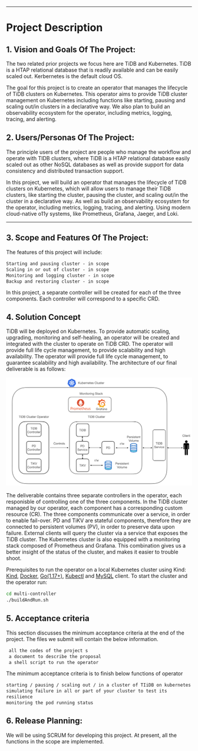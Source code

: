 ** **

# Project Description 

## 1. Vision and Goals Of The Project:

The two related prior projects we focus here are TiDB and Kubernetes. TiDB is a HTAP relational database that is readily available and can be easily scaled out. Kerbernetes is the default cloud OS.

The goal for this project is to create an operator that manages the lifecycle of TiDB clusters on Kubernetes. This operator aims to provide TiDB cluster management on Kubernetes including functions like starting, pausing and scaling out/in clusters in a declarative way. We also plan to build an observability ecosystem for the operator, including metrics, logging, tracing, and alerting.

## 2. Users/Personas Of The Project:

The principle users of the project are people who manage the workflow and operate with TIDB clusters, where TiDB is a HTAP relational database easily scaled out as other NoSQL databases as well as provide support for data consistency and distributed transaction support. 

In this project, we will build an operator that manages the lifecycle of TiDB clusters on Kubernetes, which will allow users to manage their TiDB clusters, like starting the cluster, pausing the cluster, and scaling out/in the cluster in a declarative way. As well as build an observability ecosystem for the operator, including metrics, logging, tracing, and alerting. Using modern cloud-native o11y systems, like Prometheus, Grafana, Jaeger, and Loki.

** **

## 3.   Scope and Features Of The Project:

The features of this project will include:

    Starting and pausing cluster - in scope
    Scaling in or out of cluster - in scope
    Monitoring and logging cluster - in scope
    Backup and restoring cluster - in scope

In this project, a separate controller will be created for each of the three components. Each controller will correspond to a specific CRD.


## 4. Solution Concept
<!--
This section provides a high-level outline of the solution.

Global Architectural Structure Of the Project:

This section provides a high-level architecture or a conceptual diagram showing the scope of the solution. If wireframes or visuals have already been done, this section could also be used to show how the intended solution will look. This section also provides a walkthrough explanation of the architectural structure.

 

Design Implications and Discussion:

This section discusses the implications and reasons of the design decisions made during the global architecture design.
-->
TiDB will be deployed on Kubernetes. To provide automatic scaling, upgrading, monitoring and self-healing, an operator will be created and integrated with the cluster to operate on TiDB CRD. The operator will provide full life cycle management, to provide scalability and high availability. The operator will provide full life cycle management, to guarantee scalability and high availability. The architecture of our final deliverable is as follows:

![avatar](/pics/deliverable.png)

The deliverable contains three separate controllers in the operator, each responisble of controlling one of the three components. In the TiDB cluster managed by our operator, each component has a corresponding custom resource (CR). The three components communicate over a service, in order to enable fail-over. PD and TiKV are stateful components, therefore they are connected to persistent volumes (PV), in order to preserve data upon failure. External clients will query the cluster via a service that exposes the TiDB cluster. The Kubernetes cluster is also equipped with a monitoring stack composed of Prometheus and Grafana. This combination gives us a better insight of the status of the cluster, and makes it easier to trouble shoot.

Prerequisites to run the operator on a local Kubernetes cluster using Kind: [Kind](https://kind.sigs.k8s.io/), [Docker](https://www.docker.com/), [Go(1.17+)](https://go.dev/), [Kubectl](https://kubernetes.io/docs/tasks/tools/) and [MySQL](https://www.mysql.com/) client.
To start the cluster and the operator run:
```bash
cd multi-controller
./buildAndRun.sh
```

## 5. Acceptance criteria

This section discusses the minimum acceptance criteria at the end of the project.
The files we submit will contain the below information.

```
 all the codes of the project s
 a document to describe the proposal
 a shell script to run the operator
```

The minimum acceptance criteria is to finish below functions of operator 
```
starting / pausing / scaling out / in a cluster of TIiDB on kubernetes
simulating failure in all or part of your cluster to test its resilience
monitoring the pod running status
```

## 6.  Release Planning:

We will be using SCRUM for developing this project. At present, all the functions in the scope are implemented.

<!-- Release planning section describes how the project will deliver incremental sets of features and functions in a series of releases to completion. Identification of user stories associated with iterations that will ease/guide sprint planning sessions is encouraged. Higher level details for the first iteration is expected. -->


